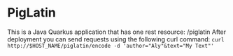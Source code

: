 # PigLatin
This is a Java Quarkus application that has one rest resource: /piglatin
After deployment you can send requests using the following curl command:
`curl http://$HOST_NAME/piglatin/encode -d 'author="Aly"&text="My Text"'`
